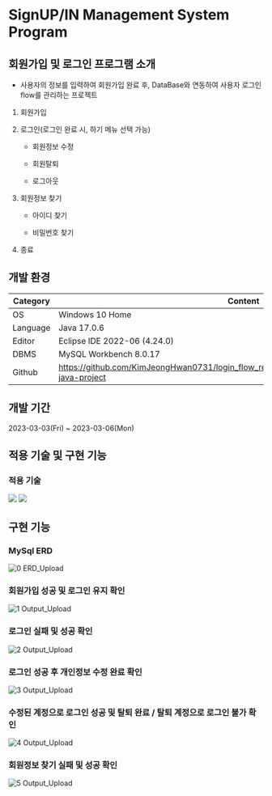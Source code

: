# SignUP/IN Management System Program

## 회원가입 및 로그인 프로그램 소개
- 사용자의 정보를 입력하여 회원가입 완료 후, DataBase와 연동하여 사용자 로그인 flow를 관리하는 프로젝트
1. 회원가입
2. 로그인(로그인 완료 시, 하기 메뉴 선택 가능)

   - 회원정보 수정 
 
   - 회원탈퇴
 
   - 로그아웃
 
3. 회원정보 찾기

   - 아이디 찾기 
 
   - 비밀번호 찾기      
4. 종료  

## 개발 환경
| Category | Content |
| --- | --- |
| OS | Windows 10 Home |
| Language | Java 17.0.6 |
| Editor | Eclipse IDE 2022-06 (4.24.0) |
| DBMS | MySQL Workbench 8.0.17 |
| Github | https://github.com/KimJeongHwan0731/login_flow_registration_management_system_program-java-project |

## 개발 기간
2023-03-03(Fri) ~ 2023-03-06(Mon)

## 적용 기술 및 구현 기능

### 적용 기술
<img src="https://img.shields.io/badge/-Java-orange">
<img src="https://img.shields.io/badge/-MySql-blue">

## 구현 기능
### MySql ERD  
![0  ERD_Upload](https://user-images.githubusercontent.com/126849373/224494740-05891f76-6140-4a1b-8a2a-e1a7ce30956b.PNG)

### 회원가입 성공 및 로그인 유지 확인  
![1  Output_Upload](https://user-images.githubusercontent.com/126849373/224525591-2361ef1b-6bb0-4aee-ae80-a3e5431dbe7d.png)

### 로그인 실패 및 성공 확인  
![2  Output_Upload](https://user-images.githubusercontent.com/126849373/224495834-2d336ee8-00d1-4ed1-8685-582e73a9b4b7.gif)

### 로그인 성공 후 개인정보 수정 완료 확인  
![3  Output_Upload](https://user-images.githubusercontent.com/126849373/224495708-35d39cda-46bf-4a8e-9527-82c40a6764c6.gif)

### 수정된 계정으로 로그인 성공 및 탈퇴 완료 / 탈퇴 계정으로 로그인 불가 확인  
![4  Output_Upload](https://user-images.githubusercontent.com/126849373/224495958-c5cf6083-fe6e-44d6-9bb1-e4421c2b9629.gif)

### 회원정보 찾기 실패 및 성공 확인
![5  Output_Upload](https://user-images.githubusercontent.com/126849373/224525830-369c746a-d626-4c30-a0cc-b4a3d3f38b6d.png)

